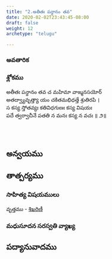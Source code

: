```yaml
---
title: "2.అతీతః పన్థానం తవ"
date: 2020-02-02T23:43:45-08:00
draft: false
weight: 12
archetype: "telugu"

---
```


### అవతారిక


### శ్లోకము

అతీతః పన్థానం తవ చ మహిమా వాఙ్మనసయోర్
<br/>అతద్వ్యావృత్త్యా యం చకితమభిధత్తే శ్రుతిరపి ।
<br/>స కస్య స్తోతవ్యః కతివిధగుణః కస్య విషయః
<br/>పదే త్వర్వాచీనే పతతి న మనః కస్య న వచః ॥ ౨॥
<br/>

<br/><br/>

## అన్వయము 


## తాత్పర్యము 


### సాహిత్య విషయములు 

వృత్తము   - [శిఖరిణీ](/sahitya-shaastra-parichaya/chandas-prakarana/08_shikharini/) 


### మధుసూదన సరస్వతి వ్యాఖ్య 


## పద్యానువాదము 

